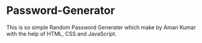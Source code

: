 # Password-Generator
This is so simple Random Password Generater which make by Aman Kumar with the help of HTML, CSS and JavaScript.
